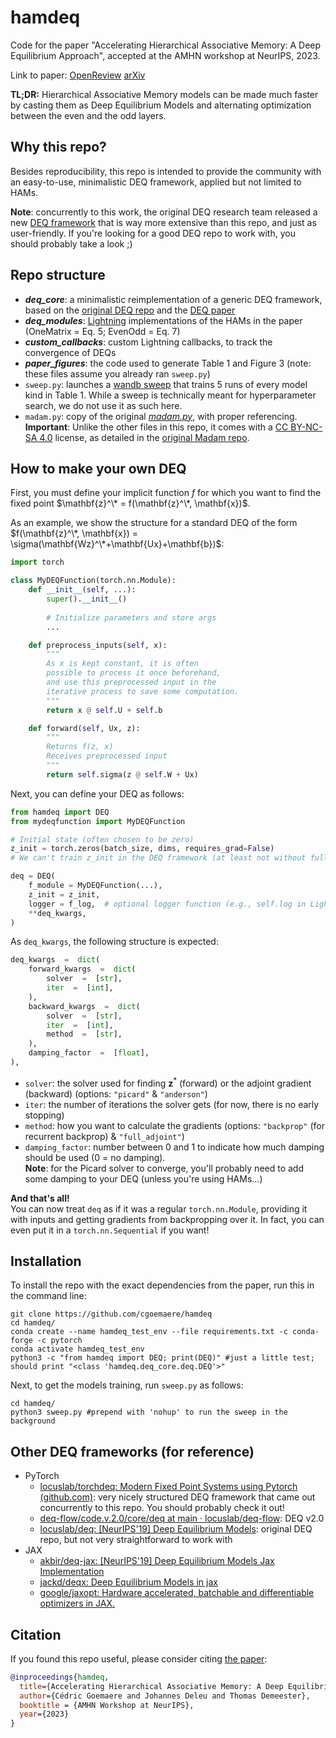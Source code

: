 
# hamdeq
Code for the paper "Accelerating Hierarchical Associative Memory: A Deep Equilibrium Approach", accepted at the AMHN workshop at NeurIPS, 2023.

Link to paper: [OpenReview](https://openreview.net/forum?id=Vmndp6HnfR)  [arXiv](https://arxiv.org/abs/2311.15673)

**TL;DR:**  Hierarchical Associative Memory models can be made much faster by casting them as Deep Equilibrium Models and alternating optimization between the even and the odd layers.

## Why this repo?
Besides reproducibility, this repo is intended to provide the community with an easy-to-use, minimalistic DEQ framework, applied but not limited to HAMs.

**Note**: concurrently to this work, the original DEQ research team released a new [DEQ framework](https://github.com/locuslab/torchdeq) that is way more extensive than this repo, and just as user-friendly. If you're looking for a good DEQ repo to work with, you should probably take a look ;)

## Repo structure
- ***deq_core***: a minimalistic reimplementation of a generic DEQ framework, based on the [original DEQ repo](https://github.com/locuslab/deq/tree/master) and the [DEQ paper](https://arxiv.org/abs/1909.01377)
- ***deq_modules***: [Lightning](https://lightning.ai/) implementations of the HAMs in the paper (OneMatrix = Eq. 5; EvenOdd = Eq. 7)
- ***custom_callbacks***: custom Lightning callbacks, to track the convergence of DEQs
- ***paper_figures***: the code used to generate Table 1 and Figure 3 (note: these files assume you already ran `sweep.py`)
- `sweep.py`: launches a [wandb sweep](https://docs.wandb.ai/guides/sweeps) that trains 5 runs of every model kind in Table 1. While a sweep is technically meant for hyperparameter search, we do not use it as such here.
- `madam.py`: copy of the original [*madam.py*](https://github.com/jxbz/madam/blob/master/pytorch/optim/madam.py), with proper referencing.  
  **Important**: Unlike the other files in this repo, it comes with a [CC BY-NC-SA 4.0](https://creativecommons.org/licenses/by-nc-sa/4.0/) license, as detailed in the [original Madam repo](https://github.com/jxbz/madam).

## How to make your own DEQ
First, you must define your implicit function $f$ for which you want to find the fixed point $\mathbf{z}^\* = f(\mathbf{z}^\*, \mathbf{x})$.

As an example, we show the structure for a standard DEQ of the form $f(\mathbf{z}^\*, \mathbf{x}) = \sigma(\mathbf{Wz}^\*+\mathbf{Ux}+\mathbf{b})$:
~~~python
import torch

class MyDEQFunction(torch.nn.Module):
    def __init__(self, ...):
        super().__init__()
        
        # Initialize parameters and store args
        ...

    def preprocess_inputs(self, x):
        """
        As x is kept constant, it is often 
        possible to process it once beforehand,
        and use this preprocessed input in the
        iterative process to save some computation.
        """
        return x @ self.U + self.b

    def forward(self, Ux, z):
        """
        Returns f(z, x)
        Receives preprocessed input
        """
        return self.sigma(z @ self.W + Ux)
~~~

Next, you can define your DEQ as follows:
~~~python
from hamdeq import DEQ
from mydeqfunction import MyDEQFunction

# Initial state (often chosen to be zero)
z_init = torch.zeros(batch_size, dims, requires_grad=False)
# We can't train z_init in the DEQ framework (at least not without full backprop)

deq = DEQ(
    f_module = MyDEQFunction(...),
    z_init = z_init,
    logger = f_log,  # optional logger function (e.g., self.log in Lightning)
    **deq_kwargs,
)
~~~

As `deq_kwargs`, the following structure is expected:
~~~python
deq_kwargs  =  dict(
	forward_kwargs  =  dict(
		solver  =  [str],
		iter  =  [int],
	),
	backward_kwargs  =  dict(
		solver  =  [str],
		iter  =  [int],
		method  =  [str],
	),
	damping_factor  =  [float],
),
~~~
* `solver`: the solver used for finding $\mathbf{z}^*$ (forward) or the adjoint gradient (backward) (options: `"picard"` & `"anderson"`)
* `iter`: the number of iterations the solver gets (for now, there is no early stopping)
* `method`: how you want to calculate the gradients (options: `"backprop"` (for recurrent backprop)  & `"full_adjoint"`)
* `damping_factor`: number between 0 and 1 to indicate how much damping should be used (0 = no damping).  
  **Note**: for the Picard solver to converge, you'll probably need to add some damping to your DEQ (unless you're using HAMs...)

**And that's all!**  
You can now treat `deq` as if it was a regular `torch.nn.Module`, providing it with inputs and getting gradients from backpropping over it. In fact, you can even put it in a `torch.nn.Sequential` if you want!

## Installation
To install the repo with the exact dependencies from the paper, run this in the command line:
```
git clone https://github.com/cgoemaere/hamdeq
cd hamdeq/
conda create --name hamdeq_test_env --file requirements.txt -c conda-forge -c pytorch
conda activate hamdeq_test_env
python3 -c "from hamdeq import DEQ; print(DEQ)" #just a little test; should print "<class 'hamdeq.deq_core.deq.DEQ'>"
```

Next, to get the models training, run `sweep.py` as follows:
```
cd hamdeq/
python3 sweep.py #prepend with 'nohup' to run the sweep in the background
```
## Other DEQ frameworks (for reference)
* PyTorch
	* [locuslab/torchdeq: Modern Fixed Point Systems using Pytorch (github.com)](https://github.com/locuslab/torchdeq): very nicely structured DEQ framework that came out concurrently to this repo. You should probably check it out!
	* [deq-flow/code.v.2.0/core/deq at main · locuslab/deq-flow](https://github.com/locuslab/deq-flow/tree/main/code.v.2.0/core/deq): DEQ v2.0
	* [locuslab/deq: [NeurIPS'19] Deep Equilibrium Models](https://github.com/locuslab/deq): original DEQ repo, but not very straightforward to work with
* JAX
	* [akbir/deq-jax: [NeurIPS'19] Deep Equilibrium Models Jax Implementation](https://github.com/akbir/deq-jax)
	* [jackd/deqx: Deep Equilibrium Models in jax](https://github.com/jackd/deqx)
	* [google/jaxopt: Hardware accelerated, batchable and differentiable optimizers in JAX.](https://github.com/google/jaxopt)

## Citation
If you found this repo useful, please consider citing [the paper](https://openreview.net/forum?id=Vmndp6HnfR):
```bibtex
@inproceedings{hamdeq,
  title={Accelerating Hierarchical Associative Memory: A Deep Equilibrium Approach},
  author={Cédric Goemaere and Johannes Deleu and Thomas Demeester},
  booktitle = {AMHN Workshop at NeurIPS},
  year={2023}
}
```

